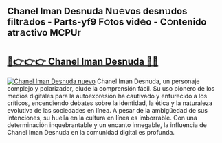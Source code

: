## Chanel Iman Desnuda N𝚞𝚎vos desn𝚞dos filtr𝚊dos - Parts-yf9 F𝚘tos vid𝚎o - C𝚘ntenido atr𝚊ctivo MCPUr

# <h2><a href="http://mb7fyk.tromn.icu/?c=Chanel+Iman+Desnuda">🔗👉👉👉 Chanel Iman Desnuda 🔗🔗</a></h2>

[![Chanel Iman Desnuda nuevo](https://i.imgur.com/pEAQMta.gif)](http://mb7fyk.tromn.icu/?c=Chanel+Iman+Desnuda)
Chanel Iman Desnuda, un personaje complejo y polarizador, elude la comprensión fácil. Su uso pionero de los medios digitales para la autoexpresión ha cautivado y enfurecido a los críticos, encendiendo debates sobre la identidad, la ética y la naturaleza evolutiva de las sociedades en línea. A pesar de la ambigüedad de sus intenciones, su huella en la cultura en línea es imborrable. Con una determinación inquebrantable y un encanto innegable, la influencia de Chanel Iman Desnuda en la comunidad digital es profunda.
